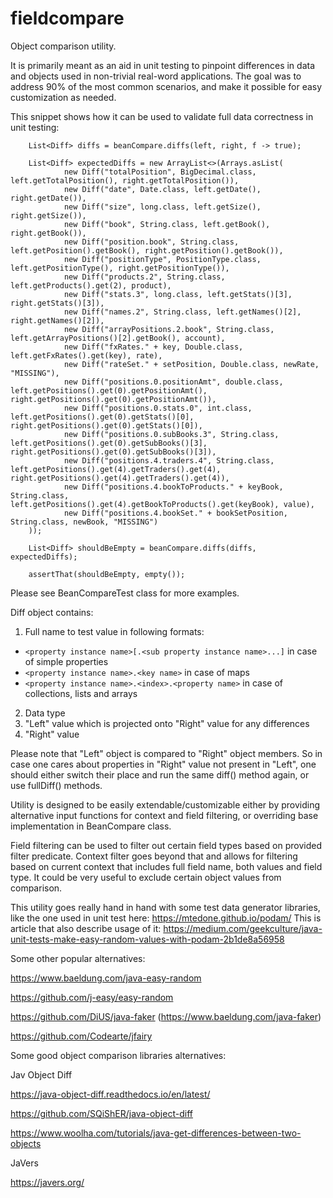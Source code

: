 # fieldcompare
Object comparison utility.

It is primarily meant as an aid in unit testing to pinpoint differences in data and objects used in non-trivial real-word applications.
The goal was to address 90% of the most common scenarios, and make it possible for easy customization as needed.

This snippet shows how it can be used to validate full data correctness in unit testing:

        List<Diff> diffs = beanCompare.diffs(left, right, f -> true);

        List<Diff> expectedDiffs = new ArrayList<>(Arrays.asList(
                new Diff("totalPosition", BigDecimal.class, left.getTotalPosition(), right.getTotalPosition()),
                new Diff("date", Date.class, left.getDate(), right.getDate()),
                new Diff("size", long.class, left.getSize(), right.getSize()),
                new Diff("book", String.class, left.getBook(), right.getBook()),
                new Diff("position.book", String.class, left.getPosition().getBook(), right.getPosition().getBook()),
                new Diff("positionType", PositionType.class, left.getPositionType(), right.getPositionType()),
                new Diff("products.2", String.class, left.getProducts().get(2), product),
                new Diff("stats.3", long.class, left.getStats()[3], right.getStats()[3]),
                new Diff("names.2", String.class, left.getNames()[2], right.getNames()[2]),
                new Diff("arrayPositions.2.book", String.class, left.getArrayPositions()[2].getBook(), account),
                new Diff("fxRates." + key, Double.class, left.getFxRates().get(key), rate),
                new Diff("rateSet." + setPosition, Double.class, newRate, "MISSING"),
                new Diff("positions.0.positionAmt", double.class, left.getPositions().get(0).getPositionAmt(), right.getPositions().get(0).getPositionAmt()),
                new Diff("positions.0.stats.0", int.class, left.getPositions().get(0).getStats()[0], right.getPositions().get(0).getStats()[0]),
                new Diff("positions.0.subBooks.3", String.class, left.getPositions().get(0).getSubBooks()[3], right.getPositions().get(0).getSubBooks()[3]),
                new Diff("positions.4.traders.4", String.class, left.getPositions().get(4).getTraders().get(4), right.getPositions().get(4).getTraders().get(4)),
                new Diff("positions.4.bookToProducts." + keyBook, String.class, left.getPositions().get(4).getBookToProducts().get(keyBook), value),
                new Diff("positions.4.bookSet." + bookSetPosition, String.class, newBook, "MISSING")
        ));

        List<Diff> shouldBeEmpty = beanCompare.diffs(diffs, expectedDiffs);

        assertThat(shouldBeEmpty, empty());

Please see BeanCompareTest class for more examples.

Diff object contains:
1. Full name to test value in following formats:
  * `<property instance name>[.<sub property instance name>...]` in case of simple properties
  * `<property instance name>.<key name>` in case of maps
  * `<property instance name>.<index>.<property name>` in case of collections, lists and arrays
2. Data type
3. "Left" value which is projected onto "Right" value for any differences
4. "Right" value

Please note that "Left" object is compared to "Right" object members. So in case one cares about properties in "Right" value not present in "Left", one should either switch their place and run the same diff() method again, or use fullDiff() methods.

Utility is designed to be easily extendable/customizable either by providing alternative input functions for context and field filtering, or overriding base implementation in BeanCompare class.

Field filtering can be used to filter out certain field types based on provided filter predicate.
Context filter goes beyond that and allows for filtering based on current context that includes full field name, both values and field type. It could be very useful to exclude certain object values from comparison.

This utility goes really hand in hand with some test data generator libraries, like the one used in unit test here:
https://mtedone.github.io/podam/
This is article that also describe usage of it:
https://medium.com/geekculture/java-unit-tests-make-easy-random-values-with-podam-2b1de8a56958

Some other popular alternatives:

https://www.baeldung.com/java-easy-random

https://github.com/j-easy/easy-random

https://github.com/DiUS/java-faker (https://www.baeldung.com/java-faker)

https://github.com/Codearte/jfairy

Some good object comparison libraries alternatives:

Jav Object Diff

https://java-object-diff.readthedocs.io/en/latest/

https://github.com/SQiShER/java-object-diff

https://www.woolha.com/tutorials/java-get-differences-between-two-objects

JaVers

https://javers.org/
